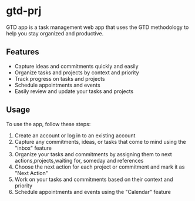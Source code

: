 # gtd-prj
GTD app is a task management web app that uses the GTD methodology to help you stay organized and productive.

## Features
- Capture ideas and commitments quickly and easily
- Organize tasks and projects by context and priority
- Track progress on tasks and projects
- Schedule appointments and events
- Easily review and update your tasks and projects


## Usage

To use the app, follow these steps:

1. Create an account or log in to an existing account
2. Capture any commitments, ideas, or tasks that come to mind using the "inbox" feature
3. Organize your tasks and commitments by assigning them to next actions,projects,waiting for, someday and references
4. Choose the next action for each project or commitment and mark it as "Next Action"
5. Work on your tasks and commitments based on their context and priority
6. Schedule appointments and events using the "Calendar" feature

